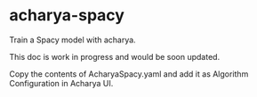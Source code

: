 # acharya-spacy
Train a Spacy model with acharya.

This doc is work in progress and would be soon updated.


Copy the contents of AcharyaSpacy.yaml and add it as Algorithm Configuration in Acharya UI.

